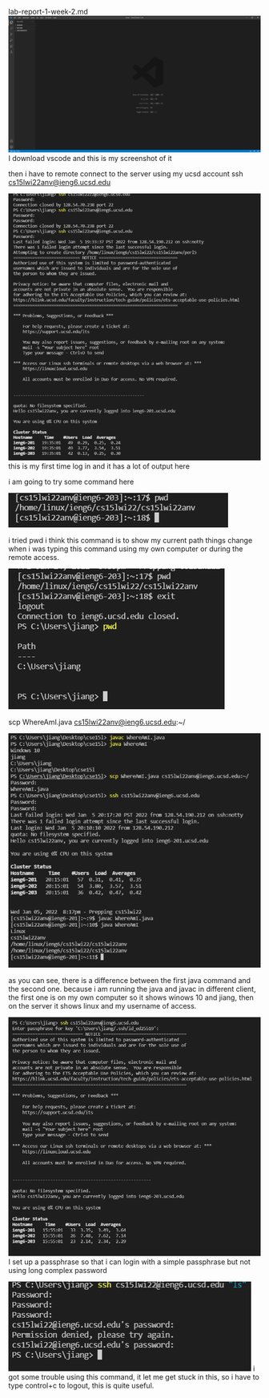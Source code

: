 lab-report-1-week-2.md
![image](pic1.png)
I download vscode and this is my screenshot of it

then i have to remote connect to the server using my ucsd account
ssh cs15lwi22anv@ieng6.ucsd.edu

![image](pic2.png)
this is my first time log in and it has a lot of output here

i am going to try some command here

![image](pic3.png)

i tried pwd i think this command is to show my current path
things change when i was typing this command using my own computer or during the remote access.

![image](pic4.png)


scp WhereAmI.java cs15lwi22anv@ieng6.ucsd.edu:~/

![image](pic5.png)

as you can see, there is a difference between the first java command and the second one. because i am running the java and javac in different client, the first one is on my own computer so it shows winows 10 and jiang, then on the server it shows linux and my username of access.


![image](pic6.png)
I set up a passphrase so that i can login with a simple passphrase but not using long complex password

![image](pic7.png)
i got some trouble using this command, it let me get stuck in this, so i have to type control+c to logout, this is quite useful.